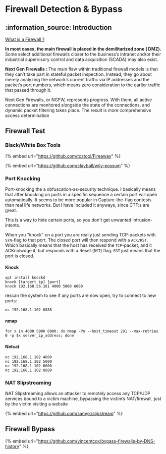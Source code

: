 # Firewall Detection & Bypass

## :information\_source: Introduction

[What is a Firewall ?](https://airoserver.com/blog/everything-about-firewall/)

**In most cases, the main firewall is placed in the demilitarized zone ( DMZ).** Some select additional firewalls closer to the business’s intranet and/or their industrial supervisory control and data acquisition (SCADA) may also exist.

**Next Gen Firewalls :** The main flaw within traditional firewall models is that they can’t take part in stateful packet inspection. Instead, they go about merely analyzing the network’s current traffic via IP addresses and the packet’s port numbers, which means zero consideration to the earlier traffic that passed through it.

Next Gen Firewalls, or NGFW, represents progress. With them, all active connections are monitored alongside the state of the connections, and dynamic packet filtering takes place. The result is more comprehensive access determination









## Firewall Test

### Black/White Box Tools

{% embed url="https://github.com/tcstool/Fireaway" %}

{% embed url="https://github.com/clayball/wily-possum" %}

### Port Knocking

Port-knocking the a obfuscation-as-security technique. I basically means that after knocking on ports in a specific sequence a certain port will open automatically. It seems to be more popular in Capture-the-flag contests than real life networks. But I have included it anyways, since CTF:s are great.

This is a way to hide certain ports, so you don't get unwanted intrusion-intents.

When you "knock" on a port you are really just sending TCP-packets with `SYN`-flag to that port. The closed port will then respond with a `ACK/RST`. Which basically means that the host has received the `TCP`-packet, and it ACKnolwdge it, but responds with a Reset (`RST`) flag. `RST` just means that the port is closed.

#### Knock

```
apt install knockd
knock [targert ip] [port]
knock 192.168.56.101 4000 5000 6000
```

rescan the system to see if any ports are now open, try to connect to new ports:

```
nc 192.168.1.102 8888
```

#### nmap

```
for x in 4000 5000 6000; do nmap -Pn --host_timeout 201 --max-retries 0 -p $x server_ip_address; done
```

#### Netcat

```
nc 192.168.1.102 4000
nc 192.168.1.102 5000
nc 192.168.1.102 6000
nc 192.168.1.102 8888
```

### NAT Slipstreaming

NAT Slipstreaming allows an attacker to remotely access any TCP/UDP services bound to a victim machine, bypassing the victim’s NAT/firewall, just by the victim visiting a website

{% embed url="https://github.com/samyk/slipstream" %}

## Firewall Bypass

{% embed url="https://github.com/vincentcox/bypass-firewalls-by-DNS-history" %}













